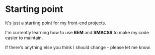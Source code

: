 # Starting point

It's just a starting point for my front-end projects.

I'm currently learning how to use **BEM** and **SMACSS** to make my code easier to maintain. 

If there's anything else you think I should change - please let me know. 
